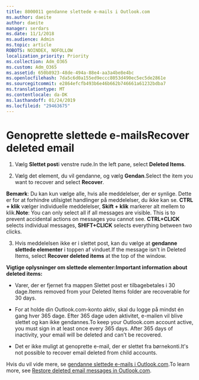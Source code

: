```yaml
---
title: 8000011 gendanne slettede e-mails i Outlook.com
ms.author: daeite
author: daeite
manager: serdars
ms.date: 11/1/2018
ms.audience: Admin
ms.topic: article
ROBOTS: NOINDEX, NOFOLLOW
localization_priority: Priority
ms.collection: Adm_O365
ms.custom: Adm_O365
ms.assetid: 650b8923-48de-494a-88e4-aa3a4be8e4bc
ms.openlocfilehash: 7da5c6d0a155ed9eccc8053d490ec5ec5de2861e
ms.sourcegitcommit: e2864efcfb493b6e46b662b746661a61232bdba7
ms.translationtype: MT
ms.contentlocale: da-DK
ms.lasthandoff: 01/24/2019
ms.locfileid: "29463675"
---
```

# <a name="recover-deleted-email"></a><span data-ttu-id="3e9db-102">Genoprette slettede e-mails</span><span class="sxs-lookup"><span data-stu-id="3e9db-102">Recover deleted email</span></span>

1. <span data-ttu-id="3e9db-103">Vælg **Slettet post**i venstre rude.</span><span class="sxs-lookup"><span data-stu-id="3e9db-103">In the left pane, select **Deleted Items**.</span></span> 
    
2. <span data-ttu-id="3e9db-104">Vælg det element, du vil gendanne, og vælg **Gendan**.</span><span class="sxs-lookup"><span data-stu-id="3e9db-104">Select the item you want to recover and select **Recover**.</span></span> 
  
 <span data-ttu-id="3e9db-p101">**Bemærk**: Du kan kun vælge alle, hvis alle meddelelser, der er synlige. Dette er for at forhindre utilsigtet handlinger på meddelelser, du ikke kan se. **CTRL + klik** vælger individuelle meddelelser, **Skift + klik** markerer alt mellem to klik.</span><span class="sxs-lookup"><span data-stu-id="3e9db-p101">**Note**: You can only select all if all messages are visible. This is to prevent accidental actions on messages you cannot see. **CTRL+CLICK** selects individual messages, **SHIFT+CLICK** selects everything between two clicks.</span></span> 
    
3. <span data-ttu-id="3e9db-108">Hvis meddelelsen ikke er i slettet post, kan du vælge at **gendanne slettede elementer** i toppen af vinduet.</span><span class="sxs-lookup"><span data-stu-id="3e9db-108">If the message isn't in Deleted Items, select **Recover deleted items** at the top of the window.</span></span> 
    
 <span data-ttu-id="3e9db-109">**Vigtige oplysninger om slettede elementer:**</span><span class="sxs-lookup"><span data-stu-id="3e9db-109">**Important information about deleted items:**</span></span>
  
- <span data-ttu-id="3e9db-110">Varer, der er fjernet fra mappen Slettet post er tilbagebetales i 30 dage.</span><span class="sxs-lookup"><span data-stu-id="3e9db-110">Items removed from your Deleted Items folder are recoverable for 30 days.</span></span>
    
- <span data-ttu-id="3e9db-p102">For at holde din Outlook.com-konto aktiv, skal du logge på mindst én gang hver 365 dage. Efter 365 dage uden aktivitet, e-mailen vil blive slettet og kan ikke gendannes.</span><span class="sxs-lookup"><span data-stu-id="3e9db-p102">To keep your Outlook.com account active, you must sign in at least once every 365 days. After 365 days of inactivity, your email will be deleted and can't be recovered.</span></span>
    
- <span data-ttu-id="3e9db-113">Det er ikke muligt at genoprette e-mail, der er slettet fra børnekonti.</span><span class="sxs-lookup"><span data-stu-id="3e9db-113">It's not possible to recover email deleted from child accounts.</span></span>
    
<span data-ttu-id="3e9db-114">Hvis du vil vide mere, se [gendanne slettede e-mails i Outlook.com](https://go.microsoft.com/fwlink/p/?linkid=873117).</span><span class="sxs-lookup"><span data-stu-id="3e9db-114">To learn more, see [Restore deleted email messages in Outlook.com](https://go.microsoft.com/fwlink/p/?linkid=873117).</span></span>
  

